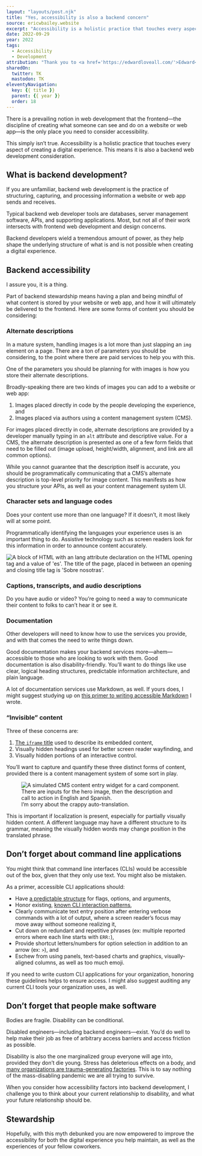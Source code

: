 ```yaml
---
layout: "layouts/post.njk"
title: "Yes, accessibility is also a backend concern"
source: ericwbailey.website
excerpt: "Accessibility is a holistic practice that touches every aspect of creating a digital experience. This means it is also a backend web development consideration"
date: 2022-09-29
year: 2022
tags:
  - Accessibility
  - Development
attribution: "Thank you to <a href='https://edwardloveall.com/'>Edward</a> and <a href='https://www.amandabeiner.com/'>Amanda</a> for their input."
sharedOn:
  twitter: TK
  mastodon: TK
eleventyNavigation:
  key: {{ title }}
  parent: {{ year }}
  order: 18
---
```


There is a prevailing notion in web development that the frontend—the discipline of creating what someone can see and do on a website or web app—is the only place you need to consider accessibility.

This simply isn’t true. Accessibility is a holistic practice that touches every aspect of creating a digital experience. This means it is also a backend web development consideration.

## What is backend development?

If you are unfamiliar, backend web development is the practice of structuring, capturing, and processing information a website or web app sends and receives.

Typical backend web developer tools are databases, server management software, APIs, and supporting applications. Most, but not all of their work intersects with frontend web development and design concerns.

Backend developers wield a tremendous amount of power, as they help shape the underlying structure of what is and is not possible when creating a digital experience.

## Backend accessibility

I assure you, it is a thing.

Part of backend stewardship means having a plan and being mindful of what content is stored by your website or web app, and how it will ultimately be delivered to the frontend. Here are some forms of content you should be considering:

### Alternate descriptions

In a mature system, handling images is a lot more than just slapping an `img` element on a page. There are a ton of parameters you should be considering, to the point where there are paid services to help you with this.

One of the parameters you should be planning for with images is how you store their alternate descriptions.

Broadly-speaking there are two kinds of images you can add to a website or web app:

1. Images placed directly in code by the people developing the experience, and
1. Images placed via authors using a content management system (<abbr>CMS</abbr>).

For images placed directly in code, alternate descriptions are provided by a developer manually typing in an `alt` attribute and descriptive value. For a CMS, the alternate description is presented as one of a few form fields that need to be filled out (image upload, height/width, alignment, and link are all common options).

While you cannot guarantee that the description itself is accurate, you should be programmatically communicating that a CMS’s alternate description is top-level priority for image content. This manifests as how you structure your APIs, as well as your content management system UI.

### Character sets and language codes

Does your content use more than one language? If it doesn’t, it most likely will at some point.

Programmatically identifying the languages your experience uses is an important thing to do. Assistive technology such as screen readers look for this information in order to announce content accurately.

<div class="centered-media-outer">
  <img
    role="img"
    class="centered-media-inner-3"
    alt="A block of HTML with an lang attribute declaration on the HTML opening tag and a value of 'es'. The title of the page, placed in between an opening and closing title tag is 'Sobre nosotras'."
    src="{{ '/img/posts/yes-accessibility-is-also-a-backend-concern/lang-code.svg' | url }}">
</div>

### Captions, transcripts, and audio descriptions

Do you have audio or video? You’re going to need a way to communicate their content to folks to can’t hear it or see it.

### Documentation

Other developers will need to know how to use the services you provide, and with that comes the need to write things down.

Good documentation makes your backend services more—ahem—accessible to those who are looking to work with them. Good documentation is also disability-friendly. You’ll want to do things like use clear, logical heading structures, predictable information architecture, and plain language.

A lot of documentation services use Markdown, as well. If yours does, I might suggest studying up on [this primer to writing accessible Markdown](https://www.smashingmagazine.com/2021/09/improving-accessibility-of-markdown/) I wrote.

### “Invisible” content

Three of these concerns are:

1. [The `iframe` title](https://developer.mozilla.org/en-US/docs/Web/HTML/Element/iframe#accessibility_concerns) used to describe its embedded content,
1. Visually hidden headings used for better screen reader wayfinding, and
1. Visually hidden portions of an interactive control.

You’ll want to capture and quantify these three distinct forms of content, provided there is a content management system of some sort in play.

<figure
  role="figure"
  aria-label="I’m sorry about the crappy auto-translation.">
  <div class="centered-media-outer">
    <picture class="centered-media-inner-3">
      <source
        media="(prefers-color-scheme: dark)"
        srcset="{{ '/img/posts/yes-accessibility-is-also-a-backend-concern/partially-hidden-on-dark.svg' | url }}">
      <img
        role="img"
        alt="A simulated CMS content entry widget for a card component. There are inputs for the hero image, then the description and call to action in English and Spanish."
        src="{{ '/img/posts/yes-accessibility-is-also-a-backend-concern/partially-hidden-on-light.svg' | url }}">
    </picture>
  </div>
  <figcaption>
    I’m sorry about the crappy auto-translation.
  </figcaption>
</figure>

This is important if localization is present, especially for partially visually hidden content. A different language may have a different structure to its grammar, meaning the visually hidden words may change position in the translated phrase.

## Don’t forget about command line applications

You might think that command line interfaces (<abbr>CLIs</abbr>) would be accessible out of the box, given that they only use text. You might also be mistaken.

As a primer, accessible CLI applications should:

- Have [a predictable structure](https://nullprogram.com/blog/2020/08/01/) for flags, options, and arguments,
- Honor existing, [known CLI interaction patterns](https://tatref.github.io/blog/2020-posix-conventions/),
- Clearly communicate text entry position after entering verbose commands with a lot of output, where a screen reader’s focus may move away without someone realizing it,
- Cut down on redundant and repetitive phrases (ex: multiple reported errors where each line starts with `ERR:`),
- Provide shortcut letters/numbers for option selection in addition to an arrow (ex: `>`), and
- Eschew from using panels, text-based charts and graphics, visually-aligned columns, as well as too much emoji.

If you need to write custom CLI applications for your organization, honoring these guidelines helps to ensure access. I might also suggest auditing any current CLI tools your organization uses, as well.

## Don’t forget that people make software

Bodies are fragile. Disability can be conditional.

Disabled engineers—including backend engineers—exist. You’d do well to help make their job as free of arbitrary access barriers and access friction as possible.

Disability is also the one marginalized group everyone will age into, provided they don’t die young. Stress has deleterious effects on a body, and [many organizations are trauma-generating factories](https://hbr.org/2022/06/stressed-sad-and-anxious-a-snapshot-of-the-global-workforce). This is to say nothing of the mass-disabling pandemic we are all trying to survive.

When you consider how accessibility factors into backend development, I challenge you to think about your current relationship to disability, and what your future relationship should be.

## Stewardship

Hopefully, with this myth debunked you are now empowered to improve the accessibility for both the digital experience you help maintain, as well as the experiences of your fellow coworkers.

